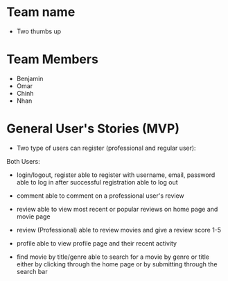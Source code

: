 # Team name
* Two thumbs up

# Team Members
* Benjamin
* Omar
* Chinh
* Nhan

# General User's Stories (MVP)
* Two type of users can register (professional and regular user):


Both Users:
* login/logout, register
able to register with username, email, password
able to log in after successful registration
able to log out

* comment
able to comment on a professional user's review

* review
able to view most recent or popular reviews on home page and movie page

* review (Professional)
able to review movies and give a review score 1-5

* profile
able to view profile page and their recent activity

* find movie by title/genre
able to search for a movie by genre or title either by clicking through the home page or by submitting through the search bar
